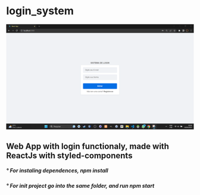 # login_system

<div> <img src="https://raw.githubusercontent.com/gheysiell/images/main/login_system.png"/> </div>
<div> <h2> Web App with login functionaly, made with ReactJs with styled-components </h2> </div>
<div> <h5> ° For instaling dependences, npm install </h5> </div>
<div> <h5> ° For init project go into the same folder, and run npm start </h5> </div>
